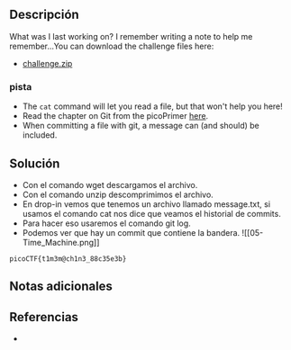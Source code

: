 
## Descripción 

What was I last working on? I remember writing a note to help me remember...You can download the challenge files here:

- [challenge.zip](https://artifacts.picoctf.net/c_titan/163/challenge.zip)
### pista

- The `cat` command will let you read a file, but that won't help you here!
- Read the chapter on Git from the picoPrimer [here](https://primer.picoctf.org/#_git_version_control).
- When committing a file with git, a message can (and should) be included.
## Solución

- Con el comando wget descargamos el archivo.
- Con el comando unzip descomprimimos el archivo.
- En drop-in vemos que tenemos un archivo llamado message.txt, si usamos el comando cat nos dice que veamos el historial de commits.
- Para hacer eso usaremos el comando git log.
- Podemos ver que hay un commit que contiene la bandera.
![[05-Time_Machine.png]]




```
picoCTF{t1m3m@ch1n3_88c35e3b}
```

## Notas adicionales


## Referencias

- 